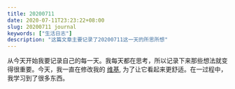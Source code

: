 ```yaml
---
title: 20200711
date: 2020-07-11T23:23:22+08:00
slug: 20200711 journal
keywords: ["生活日志"]
description: "这篇文章主要记录了20200711这一天的所思所想"
---
```


从今天开始我要记录自己的每一天。我每天都在思考，所以记录下来那些想法就变得很重要。今天，我一直在修改我的 [维基](https://wiki.yidajiabei.xyz/), 为了让它看起来更舒适。在一过程中，我学习到了很多东西。